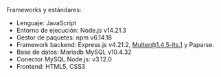 Frameworks y estándares:
- Lenguaje: JavaScript
- Entorno de ejecución: Node.js v14.21.3
- Gestor de paquetes: npm v6.14.18
- Framework backend: Express.js v4.21.2, Multer@1.4.5-lts.1 y Paparse.
- Base de datos: Mariadb MySQL v10.4.32
- Conector MySQL Node.js: v3.12.0
- Frontend: HTML5, CSS3
